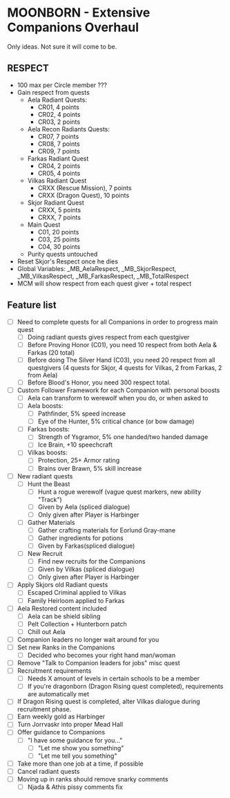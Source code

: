 # MOONBORN - Extensive Companions Overhaul

Only ideas. Not sure it will come to be.

## RESPECT
- 100 max per Circle member ???
- Gain respect from quests
  - Aela Radiant Quests:
    - CR01, 4 points
    - CR02, 4 points
    - CR03, 2 points
  - Aela Recon Radiants Quests:
    - CR07, 7 points
    - CR08, 7 points
    - CR09, 7 points
  - Farkas Radiant Quest
    - CR04, 2 points
    - CR05, 4 points
  - Vilkas Radiant Quest
    - CRXX (Rescue Mission), 7 points
    - CRXX (Dragon Quest), 10 points
  - Skjor Radiant Quest
    - CRXX, 5 points
    - CRXX, 7 points
  - Main Quest
    - C01, 20 points
    - C03, 25 points
    - C04, 30 points
  - Purity quests untouched
- Reset Skjor's Respect once he dies
- Global Variables: _MB_AelaRespect, _MB_SkjorRespect, _MB_VilkasRespect, _MB_FarkasRespect, _MB_TotalRespect
- MCM will show respect from each quest giver + total respect

## Feature list
- [ ] Need to complete quests for all Companions in order to progress main quest
  - [ ] Doing radiant quests gives respect from each questgiver
  - [ ] Before Proving Honor (C01), you need 10 respect from both Aela & Farkas (20 total)
  - [ ] Before doing The Silver Hand (C03), you need 20 respect from all questgivers (4 quests for Skjor, 4 quests for Vilkas, 2 from Farkas, 2 from Aela)
  - [ ] Before Blood's Honor, you need 300 respect total.
- [ ] Custom Follower Framework for each Companion with personal boosts
  - [ ] Aela can transform to werewolf when you do, or when asked to
  - [ ] Aela boosts:
    - [ ] Pathfinder, 5% speed increase
    - [ ] Eye of the Hunter, 5% critical chance (or bow damage)
  - [ ] Farkas boosts:
    - [ ] Strength of Ysgramor, 5% one handed/two handed damage
    - [ ] Ice Brain, +10 speechcraft
  - [ ] Vilkas boosts:
    - [ ] Protection, 25+ Armor rating
    - [ ] Brains over Brawn, 5% skill increase
- [ ] New radiant quests
  - [ ] Hunt the Beast
    - [ ] Hunt a rogue werewolf (vague quest markers, new ability "Track")
    - [ ] Given by Aela (spliced dialogue)
    - [ ] Only given after Player is Harbinger
  - [ ] Gather Materials
    - [ ] Gather crafting materials for Eorlund Gray-mane
    - [ ] Gather ingredients for potions
    - [ ] Given by Farkas(spliced dialogue)
  - [ ] New Recruit
    - [ ] Find new recruits for the Companions
    - [ ] Given by Vilkas (spliced dialogue)
    - [ ] Only given after Player is Harbinger
- [ ] Apply Skjors old Radiant quests
  - [ ] Escaped Criminal applied to Vilkas
  - [ ] Family Heirloom applied to Farkas
- [ ] Aela Restored content included
  - [ ] Aela can be shield sibling
  - [ ] Pelt Collection + Hunterborn patch
  - [ ] Chill out Aela
- [ ] Companion leaders no longer wait around for you
- [ ] Set new Ranks in the Companions
  - [ ] Decided who becomes your right hand man/woman
- [ ] Remove "Talk to Companion leaders for jobs" misc quest
- [ ] Recruitment requirements
  - [ ] Needs X amount of levels in certain schools to be a member
  - [ ] If you're dragonborn (Dragon Rising quest completed), requirements are automatically met
- [ ] If Dragon Rising quest is completed, alter Vilkas dialogue during recruitment phase.
- [ ] Earn weekly gold as Harbinger
- [ ] Turn Jorrvaskr into proper Mead Hall
- [ ] Offer guidance to Companions
  - [ ] "I have some guidance for you..."
    - [ ] "Let me show you something"
    - [ ] "Let me tell you something"
- [ ] Take more than one job at a time, if possible
- [ ] Cancel radiant quests
- [ ] Moving up in ranks should remove snarky comments
  - [ ] Njada & Athis pissy comments fix